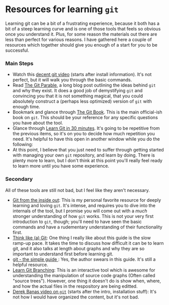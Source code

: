 # Resources for learning `git`

Learning git can be a bit of a frustrating experience, because it both has a bit of a steep learning curve and is one of those tools that feels so obvious once you understand it.  Plus, for some reason the materials out there are less than perfect for various reasons.  I have gathered here a couple of resources which together should give you enough of a start for you to be successful.

### Main Steps
* Watch this [decent git video](https://youtu.be/Y9XZQO1n_7c?t=154) (starts after install information).  It's not perfect, but it will walk you through the basic commands.
* Read [The Git Parable](http://tom.preston-werner.com/2009/05/19/the-git-parable.html), a long blog post outlining the ideas behind `git` and why they exist.  It does a good job of demystifying `git` and convincing you that it is not something magical, that you could absolutely construct a (perhaps less optimized) version of `git` with enough time.
* Bookmark and glance through [The Git Book](https://git-scm.com/book/en/v2).  This is the main official-ish book on `git`.  This should be your reference for any specific questions you have about the tool.
* Glance through [Learn Git in 30 minutes](https://tutorialzine.com/2016/06/learn-git-in-30-minutes).  It's going to be repetitive from the previous items, so it's on you to decide how much repetition you need.  It's helpful to have this open in another window while you do the following:
* At this point, I believe that you just need to suffer through getting started with managing your own `git` repository, and learn by doing. There is plenty more to learn, but I don't think at this point you'll really feel ready to learn more until you have some experience.

### Secondary
All of these tools are still not bad, but I feel like they aren't necessary.

* [Git from the inside out](https://codewords.recurse.com/issues/two/git-from-the-inside-out): This is my personal favorite resource for deeply learning and loving `git`.  It's intense, and requires you to dive into the internals of the tool, but I promise you will come out with a *much* stronger understanding of how `git` works.  This is not your very first introduction to `git`, though; you'll need to have seen the basic commands and have a rudementary understanding of their functionality first.
* [Think like (a) Git](http://think-like-a-git.net/sections/graphs-and-git.html): One thing I really like about this guide is the slow ramp-up pace. It takes the time to discuss how difficult it can be to learn git, and it also talks at length about graphs and why they are so important to understand first before learning git.
* [git - the simple guide ](http://rogerdudler.github.io/git-guide/): Yes, the author swears in this guide.  It's still a helpful resource.
* [Learn Git Branching](https://learngitbranching.js.org/): This is an interactive tool which is awesome for understanding the manipulation of source code graphs (Often called "source trees").  However, one thing it doesn't do is show when, where, and how the actual files in the respository are being editted.
* [Derek Banas video on `git`](https://youtu.be/r63f51ce84A?t=395) (starts after the intro, installation stuff): It's not how I would have organized the content, but it's not bad.
